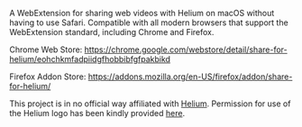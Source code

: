 A WebExtension for sharing web videos with Helium on macOS without having to use Safari. Compatible with all modern browsers that support the WebExtension standard, including Chrome and Firefox.

Chrome Web Store: https://chrome.google.com/webstore/detail/share-for-helium/eohchkmfadpiidgfhobbibfgfpakbikd

Firefox Addon Store: https://addons.mozilla.org/en-US/firefox/addon/share-for-helium/

This project is in no official way affiliated with [Helium](https://jadengeller.github.io/Helium/). Permission for use of the Helium logo has been kindly provided [here](https://github.com/JadenGeller/Helium/issues/117#issuecomment-170771822).
